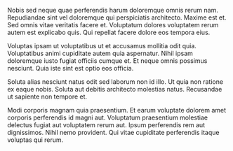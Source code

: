 Nobis sed neque quae perferendis harum doloremque omnis rerum nam. Repudiandae sint vel doloremque qui perspiciatis architecto. Maxime est et. Sed omnis vitae veritatis facere et. Voluptatum dolores voluptatem rerum autem est explicabo quis. Qui repellat facere dolore eos tempora eius.
 Voluptas ipsam ut voluptatibus ut et accusamus mollitia odit quia. Voluptatibus animi cupiditate autem quia aspernatur. Nihil ipsam doloremque iusto fugiat officiis cumque et. Et neque omnis possimus nesciunt. Quia iste sint est optio eos officia.
 Soluta alias nesciunt natus odit sed laborum non id illo. Ut quia non ratione ex eaque nobis. Soluta aut debitis architecto molestias natus. Recusandae ut sapiente non tempore et.
 Modi corporis magnam quia praesentium. Et earum voluptate dolorem amet corporis perferendis id magni aut. Voluptatum praesentium molestiae delectus fugiat aut voluptatem rerum aut. Ipsum perferendis rem aut dignissimos. Nihil nemo provident. Qui vitae cupiditate perferendis itaque voluptas qui rerum.